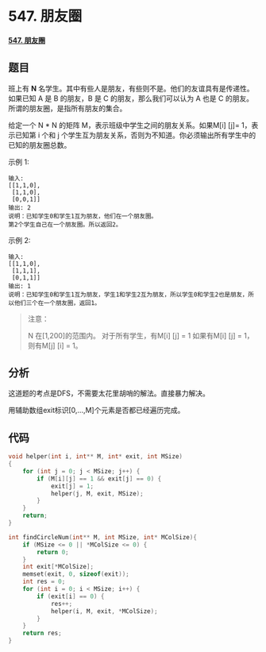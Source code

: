# 547. 朋友圈

#### [547. 朋友圈](https://leetcode-cn.com/problems/friend-circles/)

## 题目

班上有 **N** 名学生。其中有些人是朋友，有些则不是。他们的友谊具有是传递性。如果已知 A 是 B 的朋友，B 是 C 的朋友，那么我们可以认为 A 也是 C 的朋友。所谓的朋友圈，是指所有朋友的集合。

给定一个 N * N 的矩阵 M，表示班级中学生之间的朋友关系。如果M[i] [j]= 1，表示已知第 i 个和 j 个学生互为朋友关系，否则为不知道。你必须输出所有学生中的已知的朋友圈总数。

示例 1:

```
输入: 
[[1,1,0],
 [1,1,0],
 [0,0,1]]
输出: 2 
说明：已知学生0和学生1互为朋友，他们在一个朋友圈。
第2个学生自己在一个朋友圈。所以返回2。
```

示例 2:

```
输入: 
[[1,1,0],
 [1,1,1],
 [0,1,1]]
输出: 1
说明：已知学生0和学生1互为朋友，学生1和学生2互为朋友，所以学生0和学生2也是朋友，所以他们三个在一个朋友圈，返回1。
```

> 注意：
>
> N 在[1,200]的范围内。
> 对于所有学生，有M[i] [j] = 1
> 如果有M[i] [j] = 1，则有M[j] [i] = 1。

## 分析

这道题的考点是DFS，不需要太花里胡哨的解法。直接暴力解决。

用辅助数组exit标识[0,...,M]个元素是否都已经遍历完成。



## 代码

```c
void helper(int i, int** M, int* exit, int MSize)
{
    for (int j = 0; j < MSize; j++) {
        if (M[i][j] == 1 && exit[j] == 0) {
            exit[j] = 1;
            helper(j, M, exit, MSize);
        }
    }
    return;
}

int findCircleNum(int** M, int MSize, int* MColSize){
    if (MSize <= 0 || *MColSize <= 0) {
        return 0;
    }
    int exit[*MColSize];
    memset(exit, 0, sizeof(exit));
    int res = 0;
    for (int i = 0; i < MSize; i++) {
        if (exit[i] == 0) {
            res++;
            helper(i, M, exit, *MColSize);
        }
    }
    return res;
}
```

